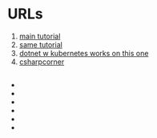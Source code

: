 

# URLs
1. [main tutorial](https://dev.to/christianzink/how-to-build-an-asp-net-core-kubernetes-microservices-architecture-with-angular-on-local-docker-desktop-using-ingress-395n)
2. [same tutorial](https://levelup.gitconnected.com/kubernetes-angular-asp-net-core-microservice-architecture-c46fc66ede44)
3. [dotnet w kubernetes works on this one](https://javascript.plainenglish.io/build-end-to-end-net-core-api-and-angular-application-using-kubernetes-b1b75ea4bda9)
4. [csharpcorner](https://www.c-sharpcorner.com/blogs/build-endtoend-net-core-api-and-angular-application-on-kubernetes)


##
- [](https://kubernetes.io/docs/concepts/services-networking/)
- [](https://helm.sh/docs/intro/install/)
- [](https://kubernetes.io/docs/concepts/services-networking/ingress/#ingress-class)
- [](https://kubernetes.io/docs/concepts/workloads/controllers/deployment/)
- [](https://kubernetes.io/docs/concepts/containers/images/)
- [](https://kubernetes.io/docs/concepts/configuration/manage-resources-containers/)

